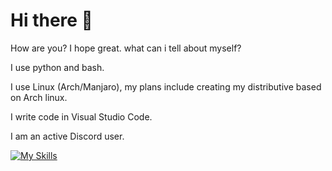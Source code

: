 # Hi there 👋

How are you? I hope great.
what can i tell about myself? 

I use python and bash.

I use Linux (Arch/Manjaro), my plans include creating my distributive based on Arch linux.

I write code in Visual Studio Code.

I am an active Discord user.

[![My Skills](https://skillicons.dev/icons?i=py,linux,bash,vscode,discord)](https://skillicons.dev)
